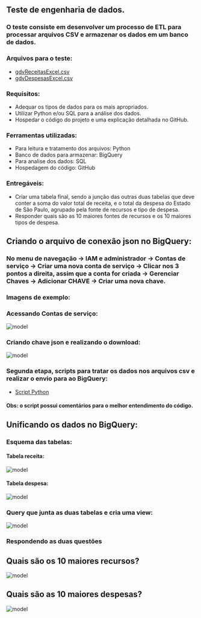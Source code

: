 ## Teste de engenharia de dados.

### O teste consiste em desenvolver um processo de ETL para processar arquivos CSV e armazenar os dados em um banco de dados.

### Arquivos para o teste:
- [gdvReceitasExcel.csv](docs/gdvReceitasExcel.csv)
- [gdvDespesasExcel.csv](docs/gdvReceitasExcel.csv)

### Requisitos:

- Adequar os tipos de dados para os mais apropriados.
- Utilizar Python e/ou SQL para a análise dos dados.
- Hospedar o código do projeto e uma explicação detalhada no GitHub.

### Ferramentas utilizadas: 

- Para leitura e tratamento dos arquivos: Python
- Banco de dados para armazenar: BigQuery
- Para analise dos dados: SQL
- Hospedagem do código: GitHub

### Entregáveis:

- Criar uma tabela final, sendo a junção das outras duas tabelas que deve conter a soma do valor total de receita, e o total da despesa do Estado de São Paulo, agrupado pela fonte de recursos e tipo de despesa.
- Responder quais são as 10 maiores fontes de recursos e os 10 maiores tipos de despesa.

## Criando o arquivo de conexão json no BigQuery:

### No menu de navegação -> IAM e administrador -> Contas de serviço -> Criar uma nova conta de serviço -> Clicar nos 3 pontos a direita, assim que a conta for criada -> Gerenciar Chaves -> Adicionar CHAVE -> Criar uma nova chave.

### Imagens de exemplo:

### Acessando Contas de serviço:
![model](D:\projetos_python\esfera_gcp\imagens\conta_servico.png)

### Criando chave json e realizando o download:
![model](D:\projetos_python\esfera_gcp\imagens\chave_json.png)

### Segunda etapa, scripts para tratar os dados nos arquivos csv e realizar o envio para ao BigQuery: 
- [Script Python](scripts/teste_esfera.ipynb)

#### Obs: o script possui comentários para o melhor entendimento do código.

## Unificando os dados no BigQuery: 

### Esquema das tabelas: 

#### Tabela receita:
![model](D:\projetos_python\esfera_gcp\imagens\receita.png)

#### Tabela despesa:
![model](D:\projetos_python\esfera_gcp\imagens\despesa.png)

### Query que junta as duas tabelas e cria uma view: 
![model](D:\projetos_python\esfera_gcp\imagens\Union.png)

### Respondendo as duas questões 

## Quais são os 10 maiores recursos? 
![model](D:\projetos_python\esfera_gcp\imagens\10_maiores_recursos.png)

## Quais são as 10 maiores despesas? 
![model](D:\projetos_python\esfera_gcp\imagens\10_maiores_despesas.png)